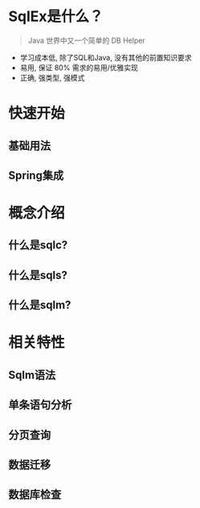 # SqlEx是什么？

> Java 世界中又一个简单的 DB Helper

- 学习成本低, 除了SQL和Java, 没有其他的前置知识要求
- 易用, 保证 80% 需求的易用/优雅实现
- 正确, 强类型, 强模式

# 快速开始

## 基础用法

## Spring集成

# 概念介绍

## 什么是sqlc?

## 什么是sqls?

## 什么是sqlm?

# 相关特性

## Sqlm语法

## 单条语句分析

## 分页查询

## 数据迁移

## 数据库检查

